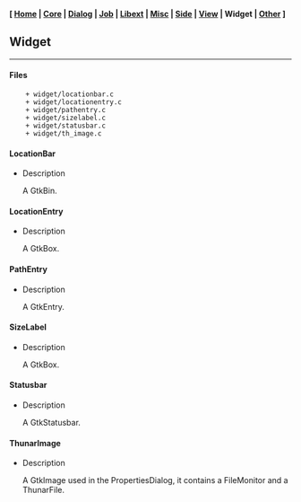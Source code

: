 **[ [Home](00-Home.html) | [Core](01-Core.html) | [Dialog](02-Dialog.html) | [Job](03-Job.html) | [Libext](04-Libext.html) | [Misc](05-Misc.html) | [Side](06-Side.html) | [View](07-View.html) | Widget | [Other](99-Other.html) ]**

## Widget

---

#### Files

```
    + widget/locationbar.c
    + widget/locationentry.c
    + widget/pathentry.c
    + widget/sizelabel.c
    + widget/statusbar.c
    + widget/th_image.c
```


#### LocationBar

* Description
    
    A GtkBin.


#### LocationEntry

* Description

    A GtkBox.


#### PathEntry

* Description
    
    A GtkEntry.


#### SizeLabel

* Description
    
    A GtkBox.
    

#### Statusbar

* Description
    
    A GtkStatusbar.


#### ThunarImage

* Description
    
    A GtkImage used in the PropertiesDialog, it contains a FileMonitor and a ThunarFile.


